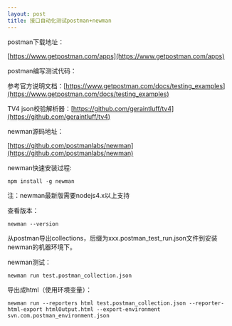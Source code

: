 ```yaml
---
layout: post
title: 接口自动化测试postman+newman
---
```


postman下载地址：

[https://www.getpostman.com/apps](https://www.getpostman.com/apps)

postman编写测试代码：

参考官方说明文档：[https://www.getpostman.com/docs/testing_examples](https://www.getpostman.com/docs/testing_examples)

TV4 json校验解析器：[https://github.com/geraintluff/tv4](https://github.com/geraintluff/tv4)


newman源码地址：

[https://github.com/postmanlabs/newman](https://github.com/postmanlabs/newman)

newman快速安装过程:

	npm install -g newman

注：newman最新版需要nodejs4.x以上支持

查看版本：

	newman --version

从postman导出collections，后缀为xxx.postman_test_run.json文件到安装newman的机器环境下。

newman测试：

	newman run test.postman_collection.json

导出成html（使用环境变量）：

	newman run --reporters html test.postman_collection.json --reporter-html-export htmlOutput.html --export-environment svn.com.postman_environment.json


